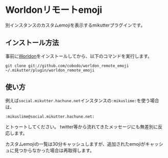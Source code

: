 # Worldonリモートemoji
別インスタンスのカスタムemojiを表示するmikutterプラグインです。

## インストール方法
事前に[Worldon](https://github.com/cobodo/mikutter-worldon)をインストールしてから、以下のコマンドを実行します。

```shell-session
git clone git://github.com/cobodo/worldon_remote_emoji ~/.mikutter/plugin/worldon_remote_emoji
```

## 使い方
例えば`social.mikutter.hachune.net`インスタンスの`:mikuslime:`を使う場合は、
```
:mikuslime@social.mikutter.hachune.net:
```
とトゥートしてください。
twitter等から流れてきたメッセージにも無差別に反応します。

カスタムemojiの一覧は30分キャッシュしますが、追加されたemojiがキャッシュに見つからなかった場合は再取得します。

